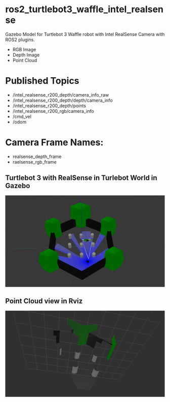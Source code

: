 # ros2_turtlebot3_waffle_intel_realsense
Gazebo Model for Turtlebot 3 Waffle robot with Intel RealSense Camera with ROS2 plugins.

- RGB Image
- Depth Image
- Point Cloud

# Published Topics

- /intel_realsense_r200_depth/camera_info_raw
- /intel_realsense_r200_depth/depth/camera_info
- /intel_realsense_r200_depth/points
- /intel_realsense_r200_rgb/camera_info
- /cmd_vel
- /odom

# Camera Frame Names: 

- realsense_depth_frame
- raelsense_rgb_frame

## Turtlebot 3 with RealSense in Turlebot World in Gazebo
![gz_realsense.png](https://raw.githubusercontent.com/mlherd/ros2_turtlebot3_waffle_intel_realsense/master/pics/gz_realsense.png)

## Point Cloud view in Rviz
![gz_realsense.png](https://raw.githubusercontent.com/mlherd/ros2_turtlebot3_waffle_intel_realsense/master/pics/rviz_point_cloud.png)

